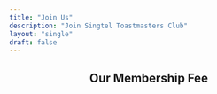 ```yaml
---
title: "Join Us"
description: "Join Singtel Toastmasters Club"
layout: "single"
draft: false
---
```


<center><h2>Our Membership Fee</h2></center>
